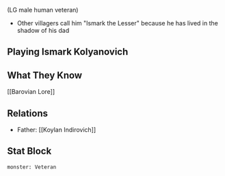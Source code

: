 (LG male human veteran)
- Other villagers call him "Ismark the Lesser" because he has lived in the shadow of his dad
## Playing Ismark Kolyanovich
## What They Know
[[Barovian Lore]]
## Relations
- Father: [[Koylan Indirovich]]
## Stat Block

```statblock
monster: Veteran
```
